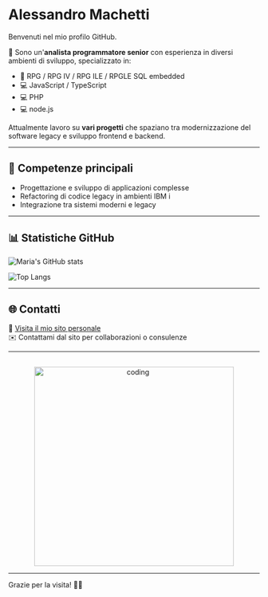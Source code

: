 # Alessandro Machetti

Benvenuti nel mio profilo GitHub.

🎯 Sono un'**analista programmatore senior** con esperienza in diversi ambienti di sviluppo, specializzato in:
- 🏢 RPG / RPG IV / RPG ILE / RPGLE SQL embedded
- 💻 JavaScript / TypeScript
- 💻 PHP
- 💻 node.js


Attualmente lavoro su **vari progetti** che spaziano tra modernizzazione del software legacy e sviluppo frontend e backend.

---

## 💼 Competenze principali

- Progettazione e sviluppo di applicazioni complesse
- Refactoring di codice legacy in ambienti IBM i
- Integrazione tra sistemi moderni e legacy

---

## 📊 Statistiche GitHub

![Maria's GitHub stats](https://github-readme-stats.vercel.app/api?username=maketti&show_icons=true&theme=default&hide_title=true)

![Top Langs](https://github-readme-stats.vercel.app/api/top-langs/?username=maketti&layout=compact&theme=default)

---

## 🌐 Contatti

📍 [Visita il mio sito personale](https://machettisoftwareengineering.it)  
✉️ Contattami dal sito per collaborazioni o consulenze

---

## 

<p align="center">
  <img src="https://media.giphy.com/media/qgQUggAC3Pfv687qPC/giphy.gif" alt="coding" width="400"/>
</p>

---

Grazie per la visita! 👩‍💻
